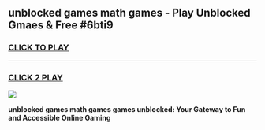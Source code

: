 
## unblocked games math games - Play Unblocked Gmaes & Free #6bti9
<h3>
<a href="https://news.freeplayer.one?title=unblocked_games_math_games&ref=03M">CLICK TO PLAY</a></h3>
<hr>

<h3>
<a href="https://news.freeplayer.one?title=unblocked_games_math_games&ref=03M">CLICK 2 PLAY</a>
  
</h3>

<a href="https://news.freeplayer.one?title=unblocked_games_math_games&ref=03M"><img src="https://clearcache.store/games.png"></a>


**unblocked games math games games unblocked: Your Gateway to Fun and Accessible Online Gaming**
